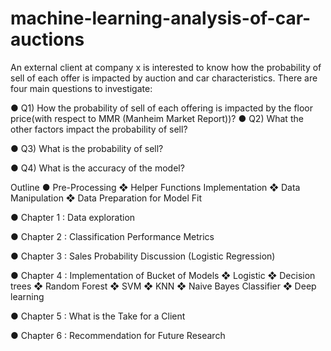 # machine-learning-analysis-of-car-auctions
An external client at company x is interested to know how the probability of sell of each offer is impacted by auction and car characteristics. There are four main questions to investigate: 

● Q1) How the probability of sell of each offering is impacted by the floor price(with respect to MMR (Manheim Market Report))? 
● Q2) What the other factors impact the probability of sell? 

● Q3) What is the probability of sell? 

● Q4) What is the accuracy of the model?


Outline
● Pre-Processing 
    ❖ Helper Functions Implementation 
    ❖ Data Manipulation 
    ❖ Data Preparation for Model Fit 
    
● Chapter 1 : Data exploration 

● Chapter 2 : Classification Performance Metrics 

● Chapter 3 : Sales Probability Discussion (Logistic Regression) 

● Chapter 4 : Implementation of Bucket of Models 
    ❖ Logistic 
    ❖ Decision trees 
    ❖ Random Forest 
    ❖ SVM 
    ❖ KNN 
    ❖ Naive Bayes Classifier 
    ❖ Deep learning 
    
● Chapter 5 : What is the Take for a Client 

● Chapter 6 : Recommendation for Future Research
